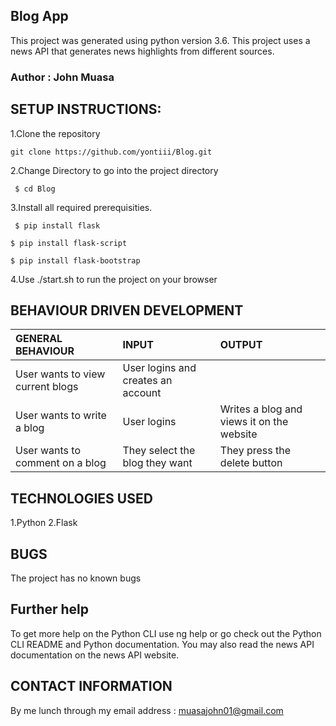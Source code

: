 ## Blog App
This project was generated using python version 3.6. This project uses a news API that generates news highlights from different sources.

### Author : John Muasa

## SETUP INSTRUCTIONS:
1.Clone the repository 

`git clone https://github.com/yontiii/Blog.git`

2.Change Directory to go into the project directory

` $ cd Blog`

3.Install all required prerequisities.

` $ pip install flask`

`$ pip install flask-script`

`$ pip install flask-bootstrap`

4.Use ./start.sh to run the project on your browser


## BEHAVIOUR DRIVEN DEVELOPMENT
| GENERAL BEHAVIOUR | INPUT | OUTPUT|
|:------------------|:--------|:-----------|
|User wants to view current blogs| User logins and creates an account |
|User wants to write a blog| User logins|Writes a blog and views it on the website|
|User wants to comment on a blog| They select the blog they want|They press the delete button|

## TECHNOLOGIES USED
1.Python 
2.Flask

## BUGS
The project has no known bugs

## Further help
To get more help on the Python CLI use ng help or go check out the Python CLI README and Python documentation. You may also read the news API documentation on the news API website.

## CONTACT INFORMATION
By me lunch through my email address : muasajohn01@gmail.com